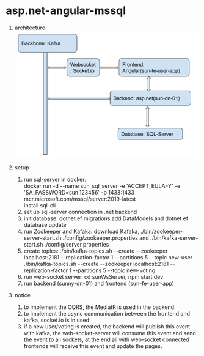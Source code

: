 # asp.net-angular-mssql
 
1. architecture  
![alt text](./architecture.png)

1. setup  
   1. run sql-server in docker:  
 docker run -d --name sun_sql_server -e 'ACCEPT_EULA=Y' -e 'SA_PASSWORD=sun.123456' -p 1433:1433 mcr.microsoft.com/mssql/server:2019-latest  
 install sql-cli  
   1. set up sql-server connection in .net backend  
   1. init database: dotnet ef migrations add DataModels and dotnet ef database update  
   1. run Zookeeper and Kafaka: download Kafaka, ./bin/zookeeper-server-start.sh ./config/zookeeper.properties and ./bin/kafka-server-start.sh ./config/server.properties  
   1. create topics: ./bin/kafka-topics.sh --create --zookeeper localhost:2181 --replication-factor 1 --partitions 5 --topic new-user  
 ./bin/kafka-topics.sh --create --zookeeper localhost:2181 --replication-factor 1 --partitions 5 --topic new-voting  
   1. run web-socket server: cd sunWsServer, npm start dev  
   1. run backend (sunny-dn-01) and frontend (sun-fe-user-app)  
 
1. notice  
   1. to implement the CQRS, the MediatR is used in the backend.  
   1. to implement the async communication between the frontend and kafka, socket.io is in used  
   1. if a new user/voting is created, the backend will publish this event with kafka, the web-socket-server will consume this event and send the event to all sockets, at the end all with web-socket connected frontends will receive this event and update the pages.  


 
 
